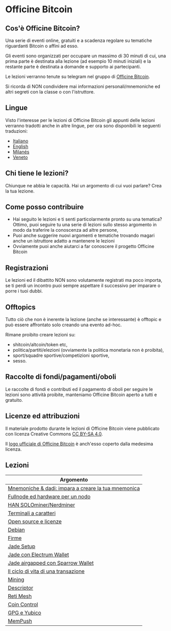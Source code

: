 # Officine Bitcoin

## Cos'è Officine Bitcoin?
Una serie di eventi online, gratuiti e a scadenza regolare su tematiche riguardanti Bitcoin o affini ad esso.

Gli eventi sono organizzati per occupare un massimo di 30 minuti di cui, una prima parte è destinata alla lezione (ad esempio 10 minuti iniziali) e la restante parte è destinata a domande e supporto ai partecipanti.

Le lezioni verranno tenute su telegram nel gruppo di [Officine Bitcoin](https://t.me/officinebitcoin).

Si ricorda di NON condividere mai informazioni personali/mnemoniche ed altri segreti con la classe o con l'istruttore.

## Lingue
Visto l'interesse per le lezioni di Officine Bitcoin gli appunti delle lezioni verranno tradotti anche in altre lingue, per ora sono disponibili le seguenti traduzioni:
- [Italiano](./index.html)
- [English](./index.en.html)
- [Milanés](./index.mi.html)
- [Veneto](./index.ve.html)

## Chi tiene le lezioni?
Chiunque ne abbia le capacità. Hai un argomento di cui vuoi parlare? Crea la tua lezione.

## Come posso contribuire
- Hai seguito le lezioni e ti senti particolarmente pronto su una tematica? Ottimo, puoi seguire tu una serie di lezioni sullo stesso argomento in modo da traferire la conoscenza ad altre persone,
- Puoi anche suggerire nuovi argomenti e tematiche trovando magari anche un istruttore adatto a mantenere le lezioni
- Ovviamente puoi anche aiutarci a far conoscere il progetto Officine Bitcoin

## Registrazioni 
Le lezioni ed il dibattito NON sono volutamente registrati ma poco importa, se ti perdi un incontro puoi sempre aspettare il successivo per imparare o porre i tuoi dubbi.

## Offtopics
Tutto ciò che non è inerente la lezione (anche se interessante) è offtopic e può essere affrontato solo creando una evento ad-hoc.

Rimane proibito creare lezioni su:
- shitcoin/altcoin/token etc,
- politica/partiti/elezioni (ovviamente la politica monetaria non è proibita),
- sport/squadre sportive/competizioni sportive,
- sesso.

## Raccolte di fondi/pagamenti/oboli
Le raccolte di fondi e contributi ed il pagamento di oboli per seguire le lezioni sono attività proibite, manteniamo Officine Bitcoin aperto a tutti e gratuito.

## Licenze ed attribuzioni
Il materiale prodotto durante le lezioni di Officine Bitcoin viene pubblicato con licenza Creative Commons [CC BY-SA 4.0](https://creativecommons.org/licenses/by-sa/4.0/legalcode.it).

Il [logo ufficiale di Officine Bitcoin](./logo/index.html) è anch'esso coperto dalla medesima licenza.

## Lezioni

| Argomento                                           |
|-----------------------------------------------------|
| [Mnemoniche & dadi: impara a creare la tua mnemonica](./lezioni/mnedad/index.html)|
| [Fullnode ed hardware per un nodo](./lezioni/fulhar/index.html)|
| [HAN SOLOminer/Nerdminer](./lezioni/hansol/index.html)|
| [Terminali a caratteri](./lezioni/tercar/index.html)|
| [Open source e licenze](./lezioni/openso/index.html)|
| [Debian](./lezioni/debian/index.html)|
| [Firme](./lezioni/firme/index.html)|
| [Jade Setup](./lezioni/jadeset/index.html)|
| [Jade con Electrum Wallet](./lezioni/jadeele/index.html)|
| [Jade airgapped con Sparrow Wallet](./lezioni/jadespa/index.html)|
| [Il ciclo di vita di una transazione](./lezioni/ciclo/index.html)|
| [Mining](./lezioni/mining/index.html)|
| [Descriptor](./lezioni/descr/index.html)|
| [Reti Mesh](./lezioni/mesh/index.html)|
| [Coin Control](./lezioni/coinco/index.html)|
| [GPG e Yubico](./lezioni/gpg/index.html)|
| [MemPush](./lezioni/mempush/index.html)|